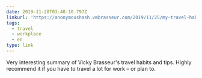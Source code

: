 ```yaml
---
date: 2019-11-28T03:40:10.797Z  
linkurl: 'https://anonymoushash.vmbrasseur.com/2019/11/25/my-travel-habits/'
tags:
  - travel
  - workplace
  - en
type: link
---
```

Very interesting summary of Vicky Brasseur's travel habits and tips. Highly recommend it if you have to travel a lot for work – or plan to.
